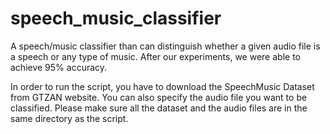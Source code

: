 # speech_music_classifier
A speech/music classifier than can distinguish whether a given audio file is a speech or any type of music. After our experiments, we were able to achieve 95% accuracy. 

In order to run the script, you have to download the SpeechMusic Dataset from GTZAN website. You can also specify the audio file you want to be classified. Please make sure all the dataset and the audio files are in the same directory as the script. 
